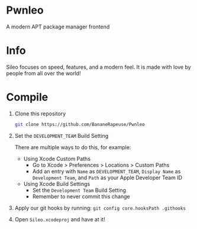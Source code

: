 # Pwnleo

A modern APT package manager frontend

# Info

Sileo focuses on speed, features, and a modern feel. It is made with love by people from all over the world!

# Compile

1. Clone this repository
    ```sh
    git clone https://github.com/BananeRapeuse/Pwnleo
    ```
2. Set the `DEVELOPMENT_TEAM` Build Setting
    
    There are multiple ways to do this, for example:
    
    * Using Xcode Custom Paths
        * Go to Xcode > Preferences > Locations > Custom Paths
        * Add an entry with `Name` as `DEVELOPMENT_TEAM`, `Display Name` as `Development Team`, and `Path` as your Apple Developer Team ID
    * Using Xcode Build Settings
        * Set the `Development Team` Build Setting
        * Remember to never commit this change
        
3. Apply our git hooks by running: `git config core.hooksPath .githooks`
4. Open `Sileo.xcodeproj` and have at it!
